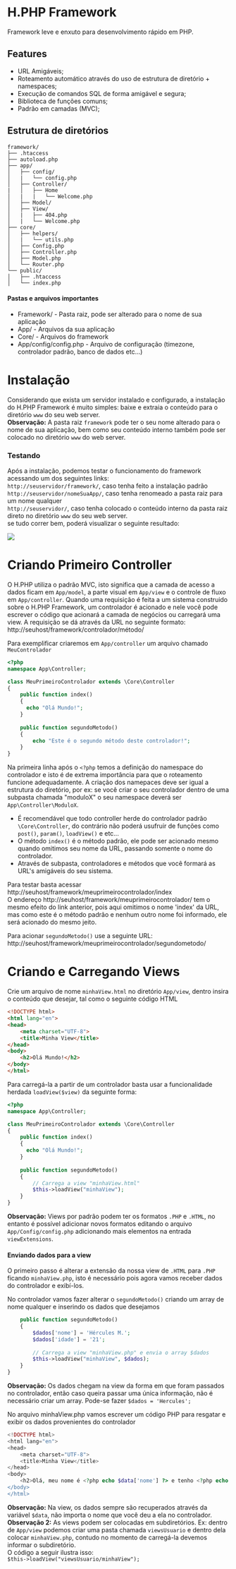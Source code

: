 # H.PHP Framework
Framework leve e enxuto para desenvolvimento rápido em PHP.

## Features
- URL Amigáveis;
- Roteamento automático através do uso de estrutura de diretório + namespaces;
- Execução de comandos SQL de forma amigável e segura;
- Biblioteca de funções comuns;
- Padrão em camadas (MVC);

## Estrutura de diretórios
```
framework/
├── .htaccess
├── autoload.php
├── app/
│   ├── config/
│   |   └── config.php
│   ├── Controller/
|   │   ├── Home
│   |   |   └── Welcome.php
│   ├── Model/
│   ├── View/
│   |   ├── 404.php
│   |   └── Welcome.php
├── core/
│   ├── helpers/
│   |   └── utils.php
│   ├── Config.php
│   ├── Controller.php
│   ├── Model.php
│   └── Router.php
└── public/
│   ├── .htaccess
│   └── index.php
```

#### Pastas e arquivos importantes
- Framework/ - Pasta raiz, pode ser alterado para o nome de sua aplicação
- App/ - Arquivos da sua aplicação
- Core/ - Arquivos do framework
- App/config/config.php - Arquivo de configuração (timezone, controlador padrão, banco de dados etc...)

# Instalação
Considerando que exista um servidor instalado e configurado, a instalação do H.PHP Framework é muito simples: baixe e extraia o conteúdo para o diretório `www` do seu web server.  
**Observação:** A pasta raiz `framework` pode ter o seu nome alterado para o nome de sua aplicação, bem como seu conteúdo interno também pode ser colocado no diretório `www` do web server.

### Testando
Após a instalação, podemos testar o funcionamento do framework acessando um dos seguintes links:   
`http://seuservidor/framework/`, caso tenha feito a instalação padrão   
`http://seuservidor/nomeSuaApp/`, caso tenha renomeado a pasta raiz para um nome qualquer  
`http://seuservidor/`, caso tenha colocado o conteúdo interno da pasta raiz direto no diretório `www` do seu web server.  
se tudo correr bem, poderá visualizar o seguinte resultado:

![](https://i.imgur.com/E0Q22K0.png)

# Criando Primeiro Controller
O H.PHP utiliza o padrão MVC, isto significa que a camada de acesso a dados ficam em `App/model`, a parte visual em `App/view` e o controle de fluxo em `App/controller`. Quando uma requisição é feita a um sistema construido sobre o H.PHP Framework, um controlador é acionado e nele você pode escrever o código que acionará a camada de negócios ou carregará uma view.
A requisição se dá através da URL no seguinte formato:    
http://seuhost/framework/controlador/método/

Para exemplificar criaremos em `App/controller` um arquivo chamado `MeuControlador`

```php
<?php
namespace App\Controller;

class MeuPrimeiroControlador extends \Core\Controller
{
    public function index()
    {
      echo "Olá Mundo!";
    }
    
    public function segundoMetodo()
    {
        echo "Este é o segundo método deste controlador!";
    }
}
```

Na primeira linha após o `<?php` temos a definição do  namespace do controlador e isto é de extrema importância para que o roteamento funcione adequadamente. A criação dos namepaces deve ser igual a estrutura do diretório, por ex: se você criar o seu controlador dentro de uma subpasta chamada "moduloX" o seu namespace deverá ser `App\Controller\ModuloX`.

- É recomendável que todo controller herde do controlador padrão `\Core\Controller`, do contrário não poderá usufruir de funções como `post()`, `param()`, `loadView()` e etc...  
- O método `index()` é o método padrão, ele pode ser acionado mesmo quando omitimos seu nome da URL, passando somente o nome do controlador.
- Através de subpasta, controladores e métodos que você formará as URL's amigáveis do seu sistema.

Para testar basta acessar  
http://seuhost/framework/meuprimeirocontrolador/index   
O endereço http://seuhost/framework/meuprimeirocontrolador/ tem o mesmo efeito do link anterior, pois aqui omitimos o nome 'index' da URL, mas como este é o método padrão e nenhum outro nome foi informado, ele será acionado do mesmo jeito.

Para acionar `segundoMetodo()` use a seguinte URL:
http://seuhost/framework/meuprimeirocontrolador/segundometodo/

# Criando e Carregando Views
Crie um arquivo de nome `minhaView.html` no diretório `App/view`, dentro insira o conteúdo que desejar, tal como o seguinte código HTML  

```html
<!DOCTYPE html>
<html lang="en">
<head>
    <meta charset="UTF-8">
    <title>Minha View</title>
</head>
<body>
    <h2>Olá Mundo!</h2>
</body>
</html>
```
Para carregá-la a partir de um controlador basta usar a funcionalidade herdada `loadView($view)` da seguinte forma:  
```php
<?php
namespace App\Controller;

class MeuPrimeiroControlador extends \Core\Controller
{
    public function index()
    {
      echo "Olá Mundo!";
    }
    
    public function segundoMetodo()
    {
        // Carrega a view "minhaView.html"
        $this->loadView("minhaView");
    }
}
```

**Observação:** Views por padrão podem ter os formatos  `.PHP` e `.HTML`, no entanto é possível adicionar novos formatos editando o arquivo `App/Config/config.php` adicionando mais elementos na entrada `viewExtensions`. 

#### Enviando dados para a view
O primeiro passo é alterar a extensão da nossa view de `.HTML` para `.PHP` ficando `minhaView.php`, isto é necessário pois agora vamos receber dados do controlador e exibí-los.  

No controlador vamos fazer alterar o `segundoMetodo()` criando um array de nome qualquer e inserindo os dados que desejamos
```php
    public function segundoMetodo()
    {
        $dados['nome'] = 'Hércules M.';
        $dados['idade'] = '21';
        
        // Carrega a view "minhaView.php" e envia o array $dados
        $this->loadView("minhaView", $dados);
    }
}
```
**Observação:** Os dados chegam na view da forma em que foram passados no controlador, então caso queira passar uma única informação, não é necessário criar um array. Pode-se fazer `$dados = 'Hercules';`


No arquivo minhaView.php vamos escrever um código PHP para resgatar e exibir os dados provenientes do controlador
```php
<!DOCTYPE html>
<html lang="en">
<head>
    <meta charset="UTF-8">
    <title>Minha View</title>
</head>
<body>
    <h2>Olá, meu nome é <?php echo $data['nome'] ?> e tenho <?php echo $data['idade] ?> anos</h2>
</body>
</html>
```
**Observação:** Na view, os dados sempre são recuperados através da variável `$data`, não importa o nome que você deu a ela no controlador.  
**Observação 2:** As views podem ser colocadas em subdiretórios. Ex: dentro de `App/view` podemos criar uma pasta chamada `viewsUsuario` e dentro dela colocar `minhaView.php`, contudo no momento de carregá-la devemos informar o subdiretório.  
O código a seguir ilustra isso:  
`$this->loadView("viewsUsuario/minhaView");`

